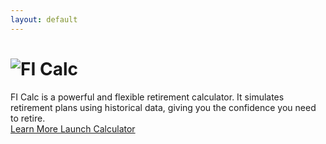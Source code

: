 ```yaml
---
layout: default
---
```


<div class="home">
  <h1 class="home_title">
    <img src="/fi-calc-logo.png" alt="FI Calc" class="home_titleImg" />
  </h1>
  <div class="home_description">
    FI Calc is a powerful and flexible retirement calculator. It simulates
    retirement plans using historical data, giving you the confidence you
    need to retire.
  </div>
  <div class="home_ctas">
    <a
      href="/getting-started"
      class="home_cta button button-secondary home_learnMoreBtn">
      Learn More
    </a>
    <a href="https://calculator.ficalc.app" class="home_cta button home_launchCta">
      Launch Calculator
      <!-- <IconArrowForward /> -->
    </a>
  </div>
</div>
